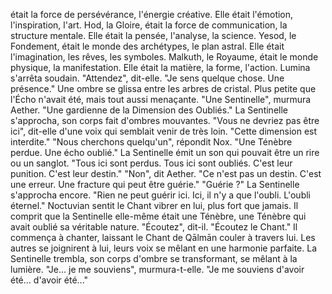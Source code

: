 était la force de persévérance,
l'énergie créative.
Elle était l'émotion,
l'inspiration,
l'art.
Hod, la Gloire,
était la force de communication,
la structure mentale.
Elle était la pensée,
l'analyse,
la science.
Yesod, le Fondement,
était le monde des archétypes,
le plan astral.
Elle était l'imagination,
les rêves,
les symboles.
Malkuth, le Royaume,
était le monde physique,
la manifestation.
Elle était la matière,
la forme,
l'action.
Lumina s'arrêta soudain.
"Attendez",
dit-elle.
"Je sens quelque chose.
Une présence."
Une ombre se glissa
entre les arbres de cristal.
Plus petite que l'Écho n'avait été,
mais tout aussi menaçante.
"Une Sentinelle",
murmura Aether.
"Une gardienne
de la Dimension des Oubliés."
La Sentinelle s'approcha,
son corps fait d'ombres mouvantes.
"Vous ne devriez pas être ici",
dit-elle d'une voix
qui semblait venir de très loin.
"Cette dimension est interdite."
"Nous cherchons quelqu'un",
répondit Nox.
"Une Ténèbre perdue.
Une écho oublié."
La Sentinelle émit un son
qui pouvait être un rire
ou un sanglot.
"Tous ici sont perdus.
Tous ici sont oubliés.
C'est leur punition.
C'est leur destin."
"Non",
dit Aether.
"Ce n'est pas un destin.
C'est une erreur.
Une fracture qui peut être guérie."
"Guérie ?"
La Sentinelle s'approcha encore.
"Rien ne peut guérir ici.
Ici, il n'y a que l'oubli.
L'oubli éternel."
Noctuvian sentit le Chant vibrer en lui,
plus fort que jamais.
Il comprit que la Sentinelle elle-même
était une Ténèbre,
une Ténèbre qui avait oublié
sa véritable nature.
"Écoutez",
dit-il.
"Écoutez le Chant."
Il commença à chanter,
laissant le Chant de Qālmān
couler à travers lui.
Les autres se joignirent à lui,
leurs voix se mêlant
en une harmonie parfaite.
La Sentinelle trembla,
son corps d'ombre se transformant,
se mêlant à la lumière.
"Je... je me souviens",
murmura-t-elle.
"Je me souviens d'avoir été...
d'avoir été..."
